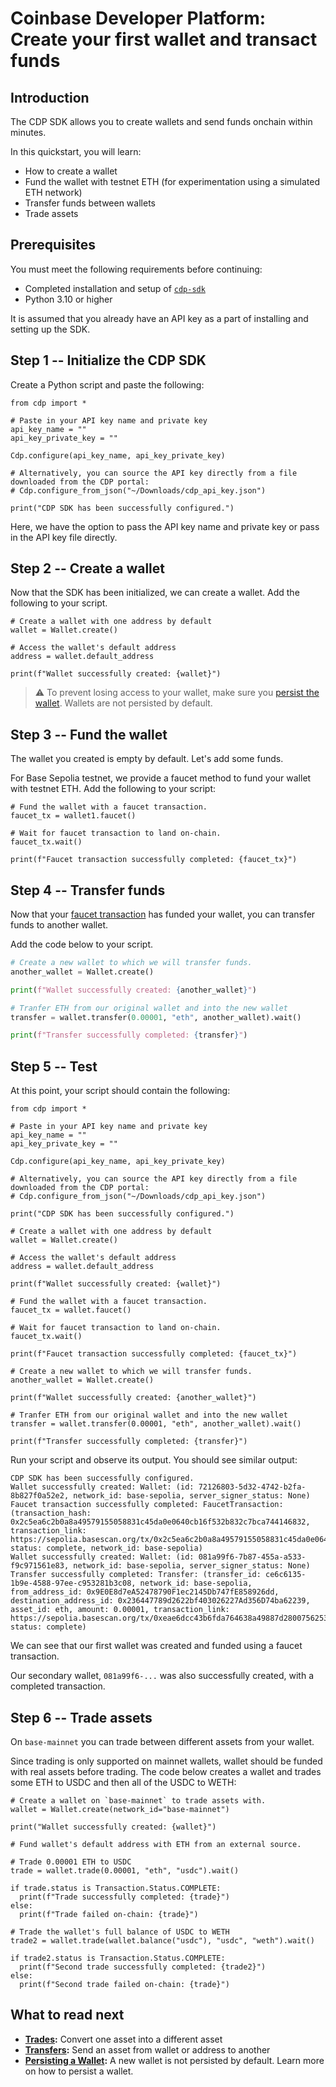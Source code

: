 # Coinbase Developer Platform: Create your first wallet and transact funds

<!-- For the sake of brevity, I'm only covering the CDP Python setup here -->
## Introduction

The CDP SDK allows you to create wallets and send funds onchain within minutes. 

In this quickstart, you will learn:

- How to create a wallet
- Fund the wallet with testnet ETH (for experimentation using a simulated ETH network)
- Transfer funds between wallets
- Trade assets  

## Prerequisites

You must meet the following requirements before continuing:

- Completed installation and setup of [`cdp-sdk`](getting-started.md)
- Python 3.10 or higher
  
It is assumed that you already have an API key as a part of installing and setting up the SDK.

## Step 1 -- Initialize the CDP SDK
  
Create a Python script and paste the following:  

```title="wallet.py"
from cdp import *

# Paste in your API key name and private key
api_key_name = ""
api_key_private_key = ""

Cdp.configure(api_key_name, api_key_private_key)

# Alternatively, you can source the API key directly from a file downloaded from the CDP portal:
# Cdp.configure_from_json("~/Downloads/cdp_api_key.json")

print("CDP SDK has been successfully configured.")
```

Here, we have the option to pass the API key name and private key or pass in the API key file directly.

## Step 2 -- Create a wallet

Now that the SDK has been initialized, we can create a wallet. Add the following to your script.

```title="wallet.py"
# Create a wallet with one address by default
wallet = Wallet.create()

# Access the wallet's default address
address = wallet.default_address

print(f"Wallet successfully created: {wallet}")
```

> :warning: To prevent losing access to your wallet, make sure you [persist the wallet](). Wallets are not persisted by default.

## Step 3 -- Fund the wallet

The wallet you created is empty by default. Let's add some funds. 

For Base Sepolia testnet, we provide a faucet method to fund your wallet with testnet ETH. Add the following to your script:

```title="wallet.py"
# Fund the wallet with a faucet transaction.
faucet_tx = wallet1.faucet()

# Wait for faucet transaction to land on-chain.
faucet_tx.wait()

print(f"Faucet transaction successfully completed: {faucet_tx}")
```

## Step 4 -- Transfer funds

Now that your [faucet transaction](https://www.coinbase.com/learn/crypto-glossary/what-is-a-crypto-faucet) has funded your wallet, you can transfer funds to another wallet. 

Add the code below to your script.

```title="wallet.py
# Create a new wallet to which we will transfer funds.
another_wallet = Wallet.create()

print(f"Wallet successfully created: {another_wallet}")

# Tranfer ETH from our original wallet and into the new wallet
transfer = wallet.transfer(0.00001, "eth", another_wallet).wait()

print(f"Transfer successfully completed: {transfer}")
```

## Step 5 -- Test

At this point, your script should contain the following:

```title="wallet.py"
from cdp import *

# Paste in your API key name and private key
api_key_name = ""
api_key_private_key = ""

Cdp.configure(api_key_name, api_key_private_key)

# Alternatively, you can source the API key directly from a file downloaded from the CDP portal:
# Cdp.configure_from_json("~/Downloads/cdp_api_key.json")

print("CDP SDK has been successfully configured.")

# Create a wallet with one address by default
wallet = Wallet.create()

# Access the wallet's default address
address = wallet.default_address

print(f"Wallet successfully created: {wallet}")

# Fund the wallet with a faucet transaction.
faucet_tx = wallet.faucet()

# Wait for faucet transaction to land on-chain.
faucet_tx.wait()

print(f"Faucet transaction successfully completed: {faucet_tx}")

# Create a new wallet to which we will transfer funds.
another_wallet = Wallet.create()

print(f"Wallet successfully created: {another_wallet}")

# Tranfer ETH from our original wallet and into the new wallet
transfer = wallet.transfer(0.00001, "eth", another_wallet).wait()

print(f"Transfer successfully completed: {transfer}")
```

Run your script and observe its output. You should see similar output:

```console
CDP SDK has been successfully configured.
Wallet successfully created: Wallet: (id: 72126803-5d32-4742-b2fa-8b827f0a52e2, network_id: base-sepolia, server_signer_status: None)
Faucet transaction successfully completed: FaucetTransaction: (transaction_hash: 0x2c5ea6c2b0a8a49579155058831c45da0e0640cb16f532b832c7bca744146832, transaction_link: https://sepolia.basescan.org/tx/0x2c5ea6c2b0a8a49579155058831c45da0e0640cb16f532b832c7bca744146832, status: complete, network_id: base-sepolia)
Wallet successfully created: Wallet: (id: 081a99f6-7b87-455a-a533-f9c971561e83, network_id: base-sepolia, server_signer_status: None)
Transfer successfully completed: Transfer: (transfer_id: ce6c6135-1b9e-4588-97ee-c953281b3c08, network_id: base-sepolia, from_address_id: 0x9E0E8d7eA52478790F1ec2145Db747fE858926dd, destination_address_id: 0x236447789d2622bf403026227Ad356D74ba62239, asset_id: eth, amount: 0.00001, transaction_link: https://sepolia.basescan.org/tx/0xeae6dcc43b6fda764638a49887d28007562534b49b674021a91ebfb53ba7eed1, status: complete)
```

We can see that our first wallet was created and funded using a faucet transaction.

Our secondary wallet, `081a99f6-...` was also successfully created, with a completed transaction.

## Step 6 -- Trade assets

On `base-mainnet` you can trade between different assets from your wallet. 

Since trading is only supported on mainnet wallets, wallet should be funded with real assets before trading. The code below creates a wallet and trades some ETH to USDC and then all of the USDC to WETH:

```
# Create a wallet on `base-mainnet` to trade assets with.
wallet = Wallet.create(network_id="base-mainnet")

print("Wallet successfully created: {wallet}")

# Fund wallet's default address with ETH from an external source.

# Trade 0.00001 ETH to USDC
trade = wallet.trade(0.00001, "eth", "usdc").wait()

if trade.status is Transaction.Status.COMPLETE:
  print(f"Trade successfully completed: {trade}")
else:
  print(f"Trade failed on-chain: {trade}")

# Trade the wallet's full balance of USDC to WETH
trade2 = wallet.trade(wallet.balance("usdc"), "usdc", "weth").wait()

if trade2.status is Transaction.Status.COMPLETE:
  print(f"Second trade successfully completed: {trade2}")
else:
  print(f"Second trade failed on-chain: {trade}")
```

## What to read next

- **[Trades](https://docs.cdp.coinbase.com/mpc-wallet/docs/trades):** Convert one asset into a different asset
- **[Transfers](https://docs.cdp.coinbase.com/mpc-wallet/docs/transfers):** Send an asset from wallet or address to another
- **[Persisting a Wallet](https://docs.cdp.coinbase.com/mpc-wallet/docs/NodeJS/quickstart/persist_wallet):** A new wallet is not persisted by default. Learn more on how to persist a wallet.


